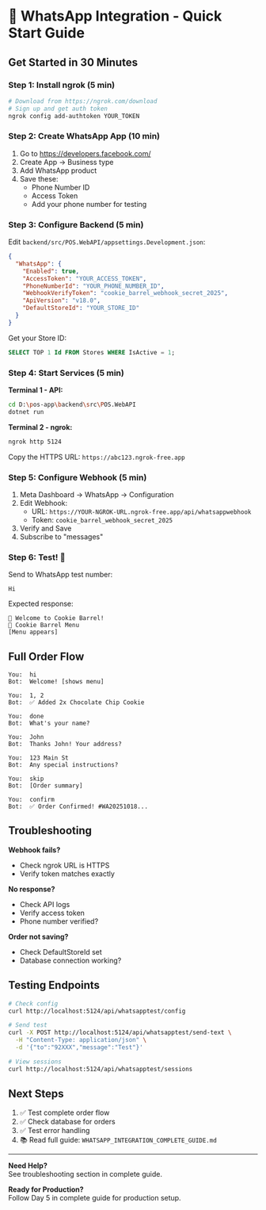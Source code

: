 # 🚀 WhatsApp Integration - Quick Start Guide

## Get Started in 30 Minutes

### Step 1: Install ngrok (5 min)

```bash
# Download from https://ngrok.com/download
# Sign up and get auth token
ngrok config add-authtoken YOUR_TOKEN
```

### Step 2: Create WhatsApp App (10 min)

1. Go to https://developers.facebook.com/
2. Create App → Business type
3. Add WhatsApp product
4. Save these:
   - Phone Number ID
   - Access Token
   - Add your phone number for testing

### Step 3: Configure Backend (5 min)

Edit `backend/src/POS.WebAPI/appsettings.Development.json`:

```json
{
  "WhatsApp": {
    "Enabled": true,
    "AccessToken": "YOUR_ACCESS_TOKEN",
    "PhoneNumberId": "YOUR_PHONE_NUMBER_ID",
    "WebhookVerifyToken": "cookie_barrel_webhook_secret_2025",
    "ApiVersion": "v18.0",
    "DefaultStoreId": "YOUR_STORE_ID"
  }
}
```

Get your Store ID:
```sql
SELECT TOP 1 Id FROM Stores WHERE IsActive = 1;
```

### Step 4: Start Services (5 min)

**Terminal 1 - API:**
```bash
cd D:\pos-app\backend\src\POS.WebAPI
dotnet run
```

**Terminal 2 - ngrok:**
```bash
ngrok http 5124
```

Copy the HTTPS URL: `https://abc123.ngrok-free.app`

### Step 5: Configure Webhook (5 min)

1. Meta Dashboard → WhatsApp → Configuration
2. Edit Webhook:
   - URL: `https://YOUR-NGROK-URL.ngrok-free.app/api/whatsappwebhook`
   - Token: `cookie_barrel_webhook_secret_2025`
3. Verify and Save
4. Subscribe to "messages"

### Step 6: Test! 🎉

Send to WhatsApp test number:
```
Hi
```

Expected response:
```
👋 Welcome to Cookie Barrel!
🍪 Cookie Barrel Menu
[Menu appears]
```

## Full Order Flow

```
You:  hi
Bot:  Welcome! [shows menu]

You:  1, 2
Bot:  ✅ Added 2x Chocolate Chip Cookie

You:  done
Bot:  What's your name?

You:  John
Bot:  Thanks John! Your address?

You:  123 Main St
Bot:  Any special instructions?

You:  skip
Bot:  [Order summary]

You:  confirm
Bot:  ✅ Order Confirmed! #WA20251018...
```

## Troubleshooting

**Webhook fails?**
- Check ngrok URL is HTTPS
- Verify token matches exactly

**No response?**
- Check API logs
- Verify access token
- Phone number verified?

**Order not saving?**
- Check DefaultStoreId set
- Database connection working?

## Testing Endpoints

```bash
# Check config
curl http://localhost:5124/api/whatsapptest/config

# Send test
curl -X POST http://localhost:5124/api/whatsapptest/send-text \
  -H "Content-Type: application/json" \
  -d '{"to":"92XXX","message":"Test"}'

# View sessions
curl http://localhost:5124/api/whatsapptest/sessions
```

## Next Steps

1. ✅ Test complete order flow
2. ✅ Check database for orders
3. ✅ Test error handling
4. 📚 Read full guide: `WHATSAPP_INTEGRATION_COMPLETE_GUIDE.md`

---

**Need Help?**  
See troubleshooting section in complete guide.

**Ready for Production?**  
Follow Day 5 in complete guide for production setup.

